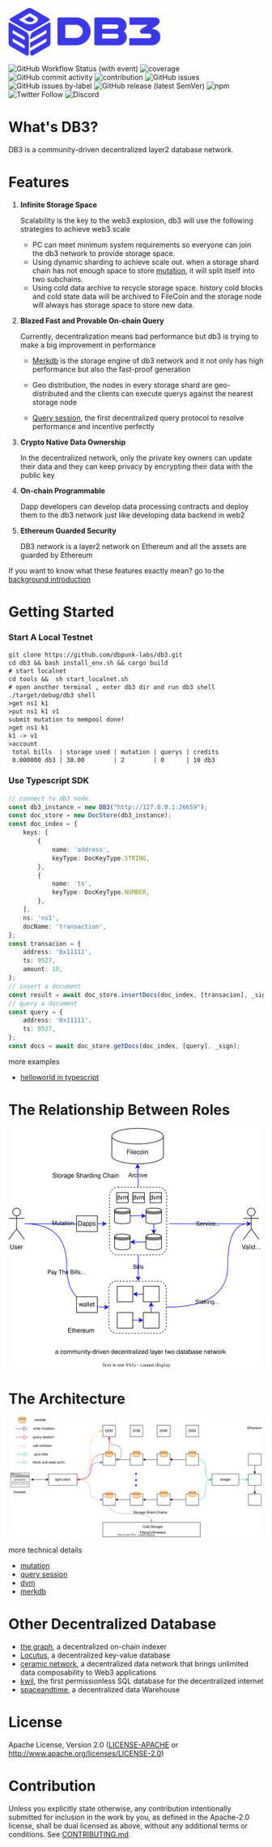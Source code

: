 ![db3_logo](./docs/images/db3_logo.png)

![GitHub Workflow Status (with event)](https://img.shields.io/github/actions/workflow/status/dbpunk-labs/db3/ci.yml?branch=main&style=flat-square)
![coverage](https://img.shields.io/codecov/c/github/dbpunk-labs/db3?style=flat-square)
![GitHub commit activity](https://img.shields.io/github/commit-activity/w/db3-teams/db3?style=flat-square)
![contribution](https://img.shields.io/github/contributors/dbpunk-labs/db3?style=flat-square)
![GitHub issues](https://img.shields.io/github/issues/db3-teams/db3?style=flat-square)
![GitHub issues by-label](https://img.shields.io/github/issues/dbpunk-labs/db3/good%20first%20issue?style=flat-square)
![GitHub release (latest SemVer)](https://img.shields.io/github/v/release/dbpunk-labs/db3?style=flat-square)
![npm](https://img.shields.io/npm/v/db3js?style=flat-square)
![Twitter Follow](https://img.shields.io/twitter/follow/Db3Network?style=flat-square)
![Discord](https://img.shields.io/discord/1025017851179962408?style=flat-square)

# What's DB3?

DB3 is a community-driven decentralized layer2 database network.

# Features

1. **Infinite Storage Space**

   Scalability is the key to the web3 explosion, db3 will use the following strategies to achieve web3 scale

    * PC can meet minimum system requirements so everyone can join the db3 network to provide storage space.
    * Using dynamic sharding to achieve scale out. when a storage shard chain has not enough space to store [mutation](./docs/mutation.md), it will split itself into two subchains.
    * Using cold data archive to recycle storage space. history cold blocks and cold state data will be archived to FileCoin and the storage node will always has storage space to store new data.

2. **Blazed Fast and Provable On-chain Query**

   Currently, decentralization means bad performance but db3 is trying to make a big improvement in performance

	* [Merkdb](https://github.com/dbpunk-labs/db3/issues/100) is the storage engine of db3 network and it not only has high performance but also the fast-proof generation
	* Geo distribution, the nodes in every storage shard are geo-distributed and the clients can execute querys against the nearest storage node

    * [Query session](./docs/query.md), the first decentralized query protocol to resolve performance and incentive perfectly

3. **Crypto Native Data Ownership**

    In the decentralized network, only the private key owners can update their data and they can keep privacy by encrypting their data with the public key

4. **On-chain Programmable**

    Dapp developers can develop data processing contracts and deploy them to the db3 network just like developing data backend in web2

5. **Ethereum Guarded Security**

    DB3 network is a layer2 network on Ethereum and all the assets are guarded by Ethereum

If you want to know what these features exactly mean? go to the [background introduction](./docs/background.md)

# Getting Started

### Start A Local Testnet

```shell
git clone https://github.com/dbpunk-labs/db3.git
cd db3 && bash install_env.sh && cargo build
# start localnet
cd tools &&  sh start_localnet.sh
# open another terminal , enter db3 dir and run db3 shell
./target/debug/db3 shell
>get ns1 k1
>put ns1 k1 v1
submit mutation to mempool done!
>get ns1 k1
k1 -> v1
>account
 total bills  | storage used | mutation | querys | credits
 0.000000 db3 | 38.00        | 2        | 0      | 10 db3
```

### Use Typescript SDK

```typescript
// connect to db3 node
const db3_instance = new DB3("http://127.0.0.1:26659");
const doc_store = new DocStore(db3_instance);
const doc_index = {
    keys: [
        {
            name: 'address',
            keyType: DocKeyType.STRING,
        },
        {
            name: 'ts',
            keyType: DocKeyType.NUMBER,
        },
    ],
    ns: 'ns1',
    docName: 'transaction',
};
const transacion = {
    address: '0x11111',
    ts: 9527,
    amount: 10,
};
// insert a document
const result = await doc_store.insertDocs(doc_index, [transacion], _sign, 1);
// query a document
const query = {
    address: '0x11111',
    ts: 9527,
};
const docs = await doc_store.getDocs(doc_index, [query], _sign);
```

more examples

* [helloworld in typescript](./examples/helloworld)


# The Relationship Between Roles

![relationship](./docs/images/db3-overview.svg)

# The Architecture

![arch](./docs/images/db3-architecture.svg)

more technical details
* [mutation](./docs/mutation.md)
* [query session](./docs/query.md)
* [dvm](./docs/dvm.md)
* [merkdb](https://github.com/dbpunk-labs/db3/issues/100)


# Other Decentralized Database

* [the graph](https://github.com/graphprotocol/graph-node), a decentralized on-chain indexer
* [Locutus](https://github.com/freenet/locutus), a decentralized key-value database
* [ceramic network](https://github.com/ceramicnetwork/ceramic), a decentralized data network that brings unlimited data composability to Web3 applications
* [kwil](https://github.com/kwilteam), the first permissionless SQL database for the decentralized internet
* [spaceandtime](https://www.spaceandtime.io/), a decentralized data Warehouse

# License
Apache License, Version 2.0
   ([LICENSE-APACHE](LICENSE-APACHE) or http://www.apache.org/licenses/LICENSE-2.0)

# Contribution

Unless you explicitly state otherwise, any contribution intentionally submitted
for inclusion in the work by you, as defined in the Apache-2.0 license, shall be
dual licensed as above, without any additional terms or conditions.
See [CONTRIBUTING.md](CONTRIBUTING.md).
